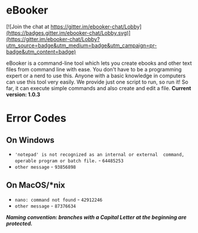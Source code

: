 # eBooker

[![Join the chat at https://gitter.im/ebooker-chat/Lobby](https://badges.gitter.im/ebooker-chat/Lobby.svg)](https://gitter.im/ebooker-chat/Lobby?utm_source=badge&utm_medium=badge&utm_campaign=pr-badge&utm_content=badge)

eBooker is a command-line tool which lets you create ebooks and other text files from command line with ease. You don't have to be a programming expert or a nerd to use this. Anyone with a basic knowledge in computers can use this tool very easily. We provide just one script to run, so run it! So far, it can execute simple commands and also create and edit a file.
**Current version: 1.0.3**

# Error Codes

## On Windows

* `'notepad' is not recognized as an internal or external  command, operable program or batch file.` - `64485253`
* `other message` - `93856898`

## On MacOS/\*nix

* `nano: command not found` - `42912246`
* `other message` - `87376634`

***Naming convention: branches with a Capital Letter at the beginning are protected.***
